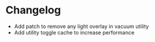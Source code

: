 # Changelog
- Add patch to remove any light overlay in vacuum utility
- Add utility toggle cache to increase performance
